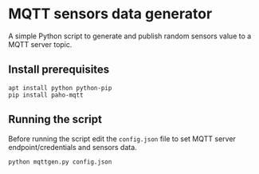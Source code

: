 # MQTT sensors data generator

A simple Python script to generate and publish random sensors value to a MQTT server topic.

## Install prerequisites

```
apt install python python-pip
pip install paho-mqtt
```

## Running the script

Before running the script edit the `config.json` file to set MQTT server endpoint/credentials and sensors data.

```
python mqttgen.py config.json
```

